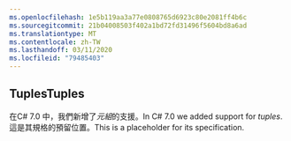 ```yaml
---
ms.openlocfilehash: 1e5b119aa3a77e0808765d6923c80e2081ff4b6c
ms.sourcegitcommit: 21b04008503f402a1bd72fd31496f5604bd8a6ad
ms.translationtype: MT
ms.contentlocale: zh-TW
ms.lasthandoff: 03/11/2020
ms.locfileid: "79485403"
---
```

## <a name="tuples"></a><span data-ttu-id="66367-101">Tuples</span><span class="sxs-lookup"><span data-stu-id="66367-101">Tuples</span></span>

<span data-ttu-id="66367-102">在C# 7.0 中，我們新增了*元組*的支援。</span><span class="sxs-lookup"><span data-stu-id="66367-102">In C# 7.0 we added support for *tuples*.</span></span>  <span data-ttu-id="66367-103">這是其規格的預留位置。</span><span class="sxs-lookup"><span data-stu-id="66367-103">This is a placeholder for its specification.</span></span>
